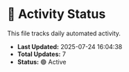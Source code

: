 # 🤖 Activity Status

This file tracks daily automated activity.

- **Last Updated:** 2025-07-24 16:04:38
- **Total Updates:** 7
- **Status:** 🟢 Active
